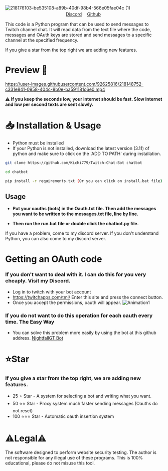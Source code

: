 ![218176103-be535108-a89b-40df-98b4-566e05fae04c (1)](https://user-images.githubusercontent.com/92625816/219774639-6c550f44-ed0c-4dcd-ba09-f87836dcbaa3.png)
ㅤㅤㅤㅤㅤㅤㅤㅤㅤㅤㅤㅤㅤㅤㅤㅤㅤㅤㅤㅤㅤㅤ[Discord](https://discord.gg/aVk4JUFukk) 
ㅤ[Github](https://github.com/Kichi779)

This code is a Python program that can be used to send messages to Twitch channel chat. It will read data from the text file where the code, messages and OAuth keys are stored and send messages to a specific channel at the specified frequency.

If you give a star from the top right we are adding new features.

# Preview 💬
https://user-images.githubusercontent.com/92625816/218148752-c331e841-0958-404c-8b0e-ba591181c6e0.mp4

⚠️ **If you keep the seconds low, your internet should be fast. Slow internet and low per second texts are sent slowly.**

# 📥 Installation & Usage
- Python must be installed
- If your Python is not installed, download the latest version (3.11) of python and make sure to click on the 'ADD TO PATH' during installation.
```sh
git clone https://github.com/Kichi779/Twitch-Chat-Bot chatbot

cd chatbot

pip install -r requirements.txt (Or you can click on install.bat file)
```
## Usage

- **Put your oauths (bots) in the Oauth.txt file. Then add the messages you want to be written to the messages.txt file, line by line.**

- **Then run the run.bat file or double click the chatbot.py file.**

If you have a problem, come to my discord server. If you don't understand Python, you can also come to my discord server.

# Getting an OAuth code
### If you don't want to deal with it. I can do this for you very cheaply. Visit my Discord.
- Log in to twitch with your bot account
- https://twitchapps.com/tmi/ Enter this site and press the connect button.
- Once you accept the permissions, oauth will appear.
![Animation1](https://user-images.githubusercontent.com/92625816/218175817-65772671-6d5f-4077-b9b4-bf6c17c6986b.gif)

### If you do not want to do this operation for each oauth every time. The Easy Way
- You can solve this problem more easily by using the bot at this github address.
 [NightfallGT Bot](https://github.com/NightfallGT/Twitch-Follow-Bot)
 
 
 # ⭐Star
 ### If you give a star from the top right, we are adding new features.
- 25 ⭐ Star - A system for selecting a bot and writing what you want.
- 50 ⭐⭐ Star - Proxy system much faster sending messages (Oauths do not reset)
- 100 ⭐⭐⭐ Star - Automatic oauth insertion system


# ⚠️Legal⚠️

The software designed to perform website security testing. The author is not responsible for any illegal use of these programs. This is 100% educational, please do not misuse this tool. 

